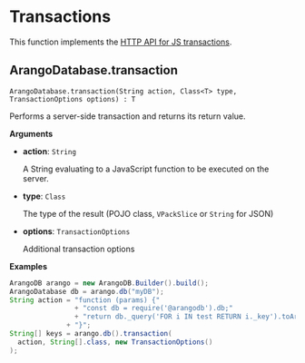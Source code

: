 # Transactions

This function implements the
[HTTP API for JS transactions](https://www.arangodb.com/docs/stable/http/transaction-js-transaction.html).

## ArangoDatabase.transaction

`ArangoDatabase.transaction(String action, Class<T> type, TransactionOptions options) : T`

Performs a server-side transaction and returns its return value.

**Arguments**

- **action**: `String`

  A String evaluating to a JavaScript function to be executed on the server.

- **type**: `Class`

  The type of the result (POJO class, `VPackSlice` or `String` for JSON)

- **options**: `TransactionOptions`

  Additional transaction options

**Examples**

```Java
ArangoDB arango = new ArangoDB.Builder().build();
ArangoDatabase db = arango.db("myDB");
String action = "function (params) {"
                + "const db = require('@arangodb').db;"
                + "return db._query('FOR i IN test RETURN i._key').toArray();"
              + "}";
String[] keys = arango.db().transaction(
  action, String[].class, new TransactionOptions()
);
```
